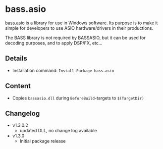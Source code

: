 bass.asio
===

[bass.asio] is a library for use in Windows software. Its purpose is to make it simple for developers to use ASIO hardware/drivers in their productions.

The BASS library is not required by BASSASIO, but it can be used for decoding purposes, and to apply DSP/FX, etc... 

Details
---
  - Installation command: ``Install-Package bass.asio``

Content
---
  - Copies ``bassasio.dll`` during ``BeforeBuild``-targets to ``$(TargetDir)``

Changelog
---
  - v1.3.0.2
      - updated DLL, no change log available
  - v1.3.0
      - Initial package release

[bass.asio]:       http://www.un4seen.com/bass.html